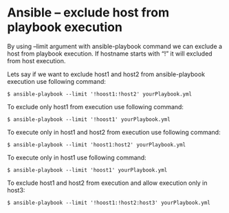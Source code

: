 # Ansible – exclude host from playbook execution

By using –limit argument with ansible-playbook command we can exclude a host from playbook execution.
If hostname starts with “!” it will excluded from host execution.

Lets say if we want to exclude host1 and host2 from ansible-playbook execution use following command:
```
$ ansible-playbook --limit '!hoost1:!host2' yourPlaybook.yml
```
To exclude only host1 from execution use following command:
```
$ ansible-playbook --limit '!hoost1' yourPlaybook.yml
```
To execute only in host1 and host2 from execution use following command:
```
$ ansible-playbook --limit 'hoost1:host2' yourPlaybook.yml
```
To execute only in host1 use following command:
```
$ ansible-playbook --limit 'hoost1' yourPlaybook.yml
```
To exclude host1 and host2 from execution and allow execution only in host3:
```
$ ansible-playbook --limit '!hoost1:!host2:host3' yourPlaybook.yml
```
